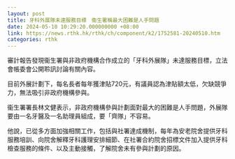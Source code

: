 ```yaml
---
layout: post
title: 牙科外展隊未達服務目標　衞生署稱最大困難是人手問題
date: 2024-05-10 10:29:20.000000000 +08:00
link: https://news.rthk.hk/rthk/ch/component/k2/1752581-20240510.htm
categories: rthk
---
```


審計報告發現衞生署與非政府機構合作成立的「牙科外展隊」未達服務目標，立法會帳委會公開聆訊討論有關內容。

目前外展計劃下，每名長者每年獲津貼720元，有議員認為津貼額太低，欠缺競爭力，無法吸引非政府機構參與。

衞生署署長林文健表示，非政府機構參與計劃面對最大的困難是人手問題，外展隊要由一名牙醫及一名助理員組成，要「齊隊」不容易。

他說，已從多方面加強相關工作，包括與社署達成機制，每年為安老院舍提供牙科服務培訓、向院舍解釋牙科護理安排細節、在社署合約院舍招標文件加入提供牙科檢查服務的條件、以及主動接觸，了解院舍未有參與計劃的原因。
